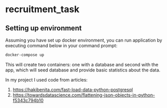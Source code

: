 # recruitment_task

## Setting up environment

Assuming you have set up docker environment, you can run application by executing command below in your command prompt:

```bash
docker-compose up
```

This will create two containers: one with a database and second with the app, which will seed database and provide basic statistics about the data.

In my project I used code from articles:
1) https://hakibenita.com/fast-load-data-python-postgresql
2) https://towardsdatascience.com/flattening-json-objects-in-python-f5343c794b10
